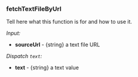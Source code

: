
### fetchTextFileByUrl
 
Tell here what this function is for and how to use it.

*Input:*
* __sourceUrl__ - {string} a text file URL

*Dispatch `text`:*
* __text__ - {string} a text value
